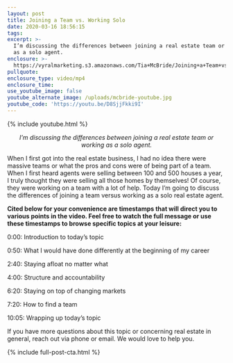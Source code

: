 ```yaml
---
layout: post
title: Joining a Team vs. Working Solo
date: 2020-03-16 18:56:15
tags:
excerpt: >-
  I’m discussing the differences between joining a real estate team or working
  as a solo agent.
enclosure: >-
  https://vyralmarketing.s3.amazonaws.com/Tia+McBride/Joining+a+Team+vs.+Working+Solo.mp4
pullquote:
enclosure_type: video/mp4
enclosure_time:
use_youtube_image: false
youtube_alternate_image: /uploads/mcbride-youtube.jpg
youtube_code: 'https://youtu.be/D8SjjFkki9I'
---
```


{% include youtube.html %}

<p style="text-align: center;"><em>I’m discussing the differences between joining a real estate team or working as a solo agent.</em></p>

When I first got into the real estate business, I had no idea there were massive teams or what the pros and cons were of being part of a team. When I first heard agents were selling between 100 and 500 houses a year, I truly thought they were selling all those homes by themselves\! Of course, they were working on a team with a lot of help. Today I’m going to discuss the differences of joining a team versus working as a solo real estate agent.

**Cited below for your convenience are timestamps that will direct you to various points in the video. Feel free to watch the full message or use these timestamps to browse specific topics at your leisure:&nbsp;**

0:00: Introduction to today’s topic

0:50: What I would have done differently at the beginning of my career

2:40: Staying afloat no matter what

4:00: Structure and accountability&nbsp;

6:20: Staying on top of changing markets

7:20: How to find a team

10:05: Wrapping up today’s topic

If you have more questions about this topic or concerning real estate in general, reach out via phone or email. We would love to help you.&nbsp;

{% include full-post-cta.html %}